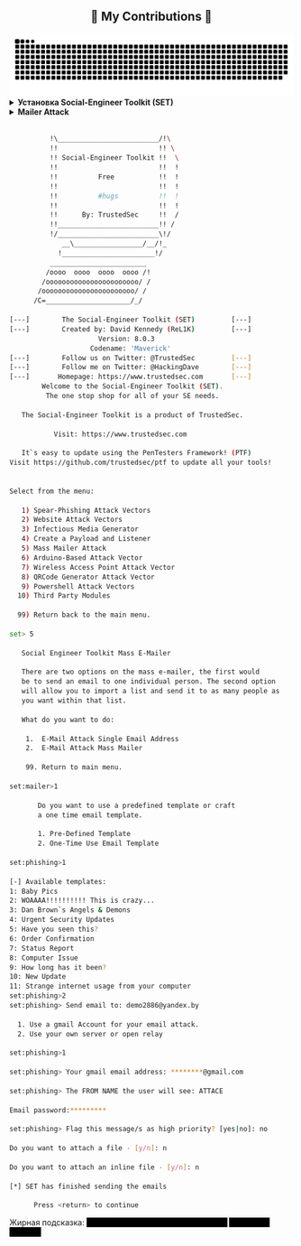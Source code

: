 <div align="center">
  <h2>🐍 My Contributions 🐍</h2>

  <img alt="snake eating my contributions" src="https://raw.githubusercontent.com/salesp07/salesp07/output/github-contribution-grid-snake.svg" />

</div>

<details>
<summary><b>Установка Social-Engineer Toolkit (SET)</b></summary>

![Images](/💀Task9/img/install-s.png)

![Images](/💀Task9/img/cred.png)

</details>

<details>
<summary><b>Mailer Attack</b></summary>

![Images](/💀Task9/img/attack.png)

![Images](/💀Task9/img/set-mail.png)

</details>

```bash

          !\_________________________/!\
          !!                         !! \
          !! Social-Engineer Toolkit !!  \
          !!                         !!  !
          !!          Free           !!  !
          !!                         !!  !
          !!          #hugs          !!  !
          !!                         !!  !
          !!      By: TrustedSec     !!  /
          !!_________________________!! /
          !/_________________________\!/
             __\_________________/__/!_
            !_______________________!/
          ________________________
         /oooo  oooo  oooo  oooo /!
        /ooooooooooooooooooooooo/ /
       /ooooooooooooooooooooooo/ /
      /C=_____________________/_/

[---]        The Social-Engineer Toolkit (SET)         [---]
[---]        Created by: David Kennedy (ReL1K)         [---]
                      Version: 8.0.3
                    Codename: 'Maverick'
[---]        Follow us on Twitter: @TrustedSec         [---]
[---]        Follow me on Twitter: @HackingDave        [---]
[---]       Homepage: https://www.trustedsec.com       [---]
        Welcome to the Social-Engineer Toolkit (SET).
         The one stop shop for all of your SE needs.

   The Social-Engineer Toolkit is a product of TrustedSec.

           Visit: https://www.trustedsec.com

   It`s easy to update using the PenTesters Framework! (PTF)
Visit https://github.com/trustedsec/ptf to update all your tools!


Select from the menu:

   1) Spear-Phishing Attack Vectors
   2) Website Attack Vectors
   3) Infectious Media Generator
   4) Create a Payload and Listener
   5) Mass Mailer Attack
   6) Arduino-Based Attack Vector
   7) Wireless Access Point Attack Vector
   8) QRCode Generator Attack Vector
   9) Powershell Attack Vectors
  10) Third Party Modules

  99) Return back to the main menu.

set> 5

   Social Engineer Toolkit Mass E-Mailer

   There are two options on the mass e-mailer, the first would
   be to send an email to one individual person. The second option
   will allow you to import a list and send it to as many people as
   you want within that list.

   What do you want to do:

    1.  E-Mail Attack Single Email Address
    2.  E-Mail Attack Mass Mailer

    99. Return to main menu.

set:mailer>1

       Do you want to use a predefined template or craft
       a one time email template.

       1. Pre-Defined Template
       2. One-Time Use Email Template

set:phishing>1

[-] Available templates:
1: Baby Pics
2: WOAAAA!!!!!!!!!! This is crazy...
3: Dan Brown`s Angels & Demons
4: Urgent Security Updates
5: Have you seen this?
6: Order Confirmation
7: Status Report
8: Computer Issue
9: How long has it been?
10: New Update
11: Strange internet usage from your computer
set:phishing>2
set:phishing> Send email to: demo2886@yandex.by

  1. Use a gmail Account for your email attack.
  2. Use your own server or open relay

set:phishing>1

set:phishing> Your gmail email address: ********@gmail.com

set:phishing> The FROM NAME the user will see: ATTACE

Email password:*********

set:phishing> Flag this message/s as high priority? [yes|no]: no

Do you want to attach a file - [y/n]: n

Do you want to attach an inline file - [y/n]: n

[*] SET has finished sending the emails

      Press <return> to continue
```

Жирная подсказка: <span style="color: black; background-color: black;">Индусы на Youtube все расскажут!!!</span>
<span style="background-color: black; color: black;">Этот текст замазан</span>


